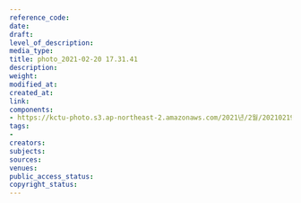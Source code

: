 ```yaml
---
reference_code: 
date: 
draft: 
level_of_description: 
media_type: 
title: photo_2021-02-20 17.31.41
description: 
weight: 
modified_at: 
created_at: 
link: 
components:
- https://kctu-photo.s3.ap-northeast-2.amazonaws.com/2021년/2월/20210219_백기완+선생+발인.영결식.하관/백승호/photo_2021-02-20+17.31.41.jpeg
tags:
- 
creators: 
subjects: 
sources: 
venues: 
public_access_status: 
copyright_status: 
---
```

